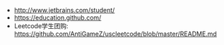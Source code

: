  - http://www.jetbrains.com/student/
 - https://education.github.com/
 - Leetcode学生团购: https://github.com/AntiGameZ/uscleetcode/blob/master/README.md
